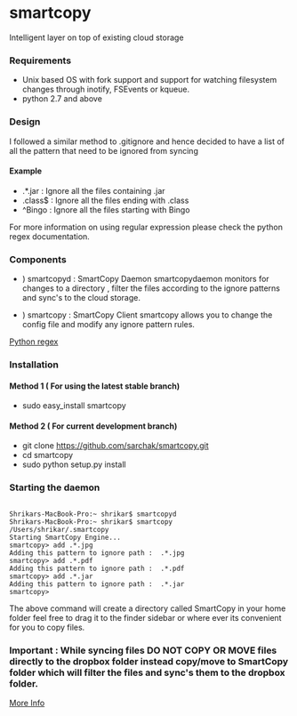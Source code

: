 smartcopy
=========

Intelligent layer on top of existing cloud storage

### Requirements
   
   * Unix based OS with fork support and support for watching filesystem changes through inotify, FSEvents or  kqueue.
   * python 2.7 and above
   
### Design

I followed a similar method to .gitignore and hence decided to have a list of all the pattern that need to be ignored from syncing

#### Example

   * .*.jar  : Ignore all the files containing .jar
   * .class$ : Ignore all the files ending with .class
   * ^Bingo  : Ignore all the files starting with Bingo

For more information on using regular expression please check the python regex documentation.

### Components

   * ) smartcopyd : SmartCopy Daemon
smartcopydaemon monitors for changes to a directory , filter the files according to the ignore patterns and sync's to the cloud storage.

   * ) smartcopy : SmartCopy Client
smartcopy allows you to change the config file and modify any ignore pattern rules.

[Python regex](http://docs.python.org/2/library/re.html)


### Installation

#### Method 1 ( For using the latest stable branch)

   * sudo easy_install smartcopy

#### Method 2 ( For current development branch)
   * git clone https://github.com/sarchak/smartcopy.git
   * cd smartcopy
   * sudo python setup.py install 

### Starting the daemon

<pre><code>
Shrikars-MacBook-Pro:~ shrikar$ smartcopyd
Shrikars-MacBook-Pro:~ shrikar$ smartcopy
/Users/shrikar/.smartcopy
Starting SmartCopy Engine...
smartcopy> add .*.jpg
Adding this pattern to ignore path :  .*.jpg
smartcopy> add .*.pdf
Adding this pattern to ignore path :  .*.pdf
smartcopy> add .*.jar
Adding this pattern to ignore path :  .*.jar
smartcopy>
</code></pre>

  
The above command will create a directory called SmartCopy in your home folder feel free to drag it to the finder sidebar or where ever its convenient for you to copy files.

### Important : While syncing files DO NOT COPY OR MOVE files directly to the dropbox folder instead copy/move to SmartCopy folder which will filter the files and sync's them to the dropbox folder.

[More Info](http://shrikar.com/blog/2014/02/21/smartcopy-intelligent-layer-on-top-of-existing-cloud-storage/)
